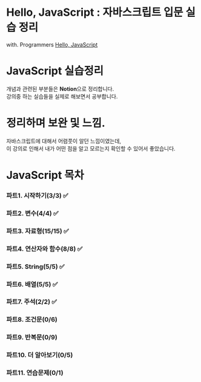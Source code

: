 # Hello, JavaScript : 자바스크립트 입문 실습 정리
with. Programmers
[Hello, JavaScript](https://programmers.co.kr/learn/courses/3)

# JavaScript 실습정리

개념과 관련된 부분들은 <b>Notion</b>으로 정리합니다.<br>
강의중 하는 실습들을 실제로 해보면서 공부합니다.

# 정리하며 보완 및 느낌.

자바스크립트에 대해서 어렴풋이 알던 느낌이였는데, <br>
이 강의로 인해서 내가 어떤 점을 알고 모르는지 확인할 수 있어서 좋았습니다.<br>

# JavaScript 목차

### 파트1. 시작하기(3/3) ✅

### 파트2. 변수(4/4) ✅

### 파트3. 자료형(15/15) ✅

### 파트4. 연산자와 함수(8/8) ✅

### 파트5. String(5/5) ✅

### 파트6. 배열(5/5) ✅

### 파트7. 주석(2/2) ✅

### 파트8. 조건문(0/6) 

### 파트9. 반복문(0/9)

### 파트10. 더 알아보기(0/5)

### 파트11. 연습문제(0/1)
